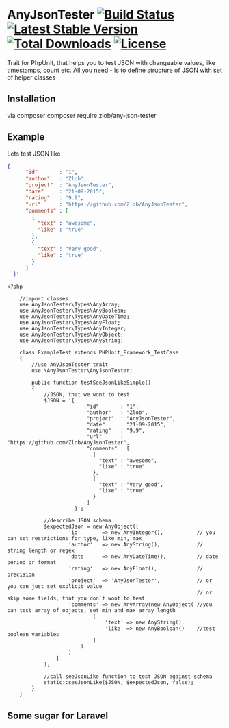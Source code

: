 # AnyJsonTester [![Build Status](https://travis-ci.org/Zlob/AnyJsonTester.svg?branch=master)](https://travis-ci.org/Zlob/AnyJsonTester) [![Latest Stable Version](https://poser.pugx.org/zlob/any-json-tester/v/stable)](https://packagist.org/packages/zlob/any-json-tester) [![Total Downloads](https://poser.pugx.org/zlob/any-json-tester/downloads)](https://packagist.org/packages/zlob/any-json-tester) [![License](https://poser.pugx.org/zlob/any-json-tester/license)](https://packagist.org/packages/zlob/any-json-tester)
Trait for PhpUnit, that helps you to test JSON with changeable values, like timestamps, count etc.
All you need - is to define structure of JSON with set of helper classes

## Installation
via composer 
composer require zlob/any-json-tester

## Example
Lets test JSON like 
```json
{
      "id"       : "1",
      "author"   : "Zlob",
      "project"  : "AnyJsonTester",
      "date"     : "21-09-2015",
      "rating"   : "9.9",
      "url"      : "https://github.com/Zlob/AnyJsonTester",
      "comments" : [
        {
          "text" : "awesome",
          "like" : "true"
        },
        {
          "text" : "Very good",
          "like" : "true"
        }
      ]
  }'
```

```
<?php

    //import classes
    use AnyJsonTester\Types\AnyArray;
    use AnyJsonTester\Types\AnyBoolean;
    use AnyJsonTester\Types\AnyDateTime;
    use AnyJsonTester\Types\AnyFloat;
    use AnyJsonTester\Types\AnyInteger;
    use AnyJsonTester\Types\AnyObject;
    use AnyJsonTester\Types\AnyString;

    class ExampleTest extends PHPUnit_Framework_TestCase
    {
        //use AnyJsonTester trait
        use \AnyJsonTester\AnyJsonTester;

        public function testSeeJsonLikeSimple()
        {
            //JSON, that we wont to test
            $JSON = '{
                          "id"       : "1",
                          "author"   : "Zlob",
                          "project"  : "AnyJsonTester",
                          "date"     : "21-09-2015",
                          "rating"   : "9.9",
                          "url"      : "https://github.com/Zlob/AnyJsonTester",
                          "comments" : [
                            {
                              "text" : "awesome",
                              "like" : "true"
                            },
                            {
                              "text" : "Very good",
                              "like" : "true"
                            }
                          ]
                      }';
            
            //describe JSON schema
            $expectedJson = new AnyObject([
                    'id'       => new AnyInteger(),           // you can set restrictions for type, like min, max
                    'author'   => new AnyString(),            // string length or regex
                    'date'     => new AnyDateTime(),          // date period or format
                    'rating'   => new AnyFloat(),             // precision
                    'project'  => 'AnyJsonTester',            // or you can just set explicit value
                                                              // or skip some fields, that you don`t wont to test
                    'comments' => new AnyArray(new AnyObject( //you can test array of objects, set min and max array length
                            [
                                'text' => new AnyString(),
                                'like' => new AnyBoolean()    //test boolean variables
                            ]
                        )
                    )
                ]
            );
            
            //call seeJsonLike function to test JSON against schema
            static::seeJsonLike($JSON, $expectedJson, false);
        }
    }
```

## Some sugar for Laravel
